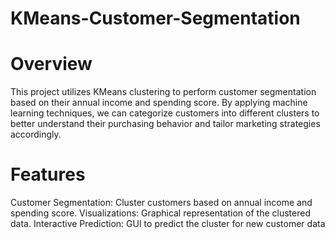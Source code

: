 # KMeans-Customer-Segmentation
# Overview
This project utilizes KMeans clustering to perform customer segmentation based on their annual income and spending score. By applying machine learning techniques, we can categorize customers into different clusters to better understand their purchasing behavior and tailor marketing strategies accordingly.
# Features
Customer Segmentation: Cluster customers based on annual income and spending score.
Visualizations: Graphical representation of the clustered data.
Interactive Prediction: GUI to predict the cluster for new customer data
